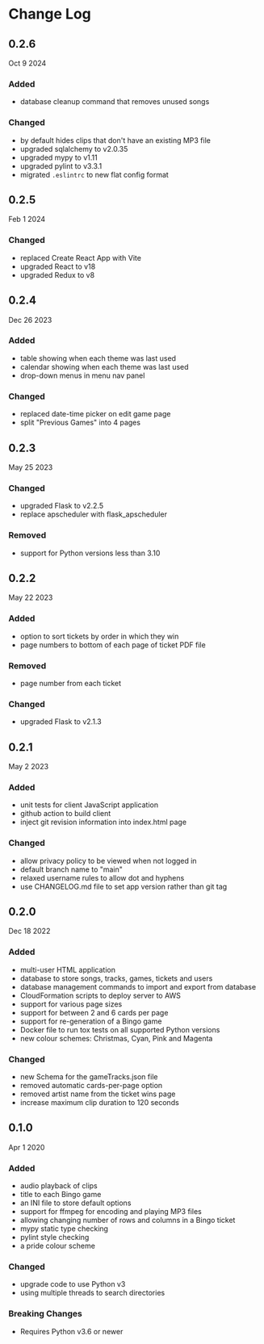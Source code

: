 # Change Log

## 0.2.6

Oct 9 2024

### Added

* database cleanup command that removes unused songs

### Changed

* by default hides clips that don't have an existing MP3 file
* upgraded sqlalchemy to v2.0.35
* upgraded mypy to v1.11
* upgraded pylint to v3.3.1
* migrated `.eslintrc` to new flat config format

## 0.2.5

Feb 1 2024

### Changed

* replaced Create React App with Vite
* upgraded React to v18
* upgraded Redux to v8

## 0.2.4

Dec 26 2023

### Added

* table showing when each theme was last used
* calendar showing when each theme was last used
* drop-down menus in menu nav panel

### Changed

* replaced date-time picker on edit game page
* split "Previous Games" into 4 pages

## 0.2.3

May 25 2023

### Changed

* upgraded Flask to v2.2.5
* replace apscheduler with flask_apscheduler

### Removed

* support for Python versions less than 3.10

## 0.2.2

May 22 2023

### Added

* option to sort tickets by order in which they win
* page numbers to bottom of each page of ticket PDF file

### Removed

* page number from each ticket

### Changed

* upgraded Flask to v2.1.3

## 0.2.1

May 2 2023

### Added

* unit tests for client JavaScript application
* github action to build client
* inject git revision information into index.html page

### Changed

* allow privacy policy to be viewed when not logged in
* default branch name to "main"
* relaxed username rules to allow dot and hyphens
* use CHANGELOG.md file to set app version rather than git tag

## 0.2.0

Dec 18 2022

### Added

* multi-user HTML application
* database to store songs, tracks, games, tickets and users
* database management commands to import and export from database
* CloudFormation scripts to deploy server to AWS
* support for various page sizes
* support for between 2 and 6 cards per page
* support for re-generation of a Bingo game
* Docker file to run tox tests on all supported Python versions
* new colour schemes: Christmas, Cyan, Pink and Magenta

### Changed

* new Schema for the gameTracks.json file
* removed automatic cards-per-page option
* removed artist name from the ticket wins page
* increase maximum clip duration to 120 seconds

## 0.1.0

Apr 1 2020

### Added

* audio playback of clips
* title to each Bingo game
* an INI file to store default options
* support for ffmpeg for encoding and playing MP3 files
* allowing changing number of rows and columns in a Bingo ticket
* mypy static type checking
* pylint style checking
* a pride colour scheme

### Changed

* upgrade code to use Python v3
* using multiple threads to search directories

### Breaking Changes

* Requires Python v3.6 or newer
